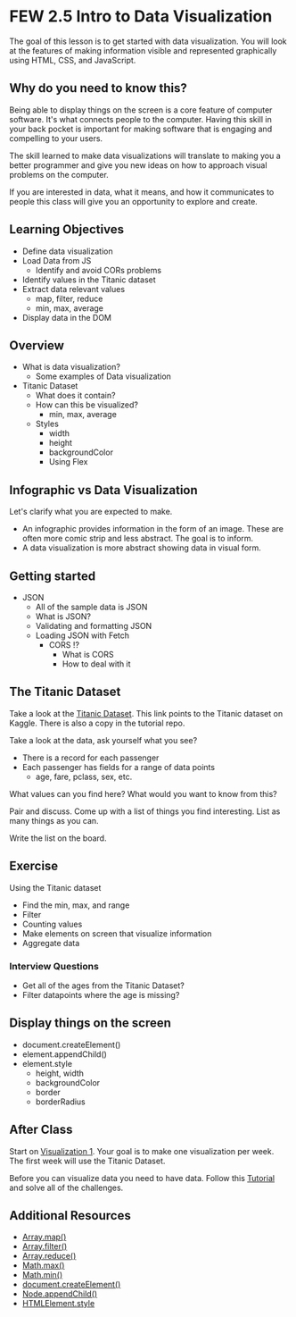 # FEW 2.5 Intro to Data Visualization

The goal of this lesson is to get started with data visualization. You will look at the features of making information visible and represented graphically using HTML, CSS, and JavaScript. 

## Why do you need to know this? 

Being able to display things on the screen is a core feature of computer software. It's what connects people to the computer. Having this skill in your back pocket is important for making software that is engaging and compelling to your users. 

The skill learned to make data visualizations will translate to making you a better programmer and give you new ideas on how to approach visual problems on the computer. 

If you are interested in data, what it means, and how it communicates to people this class will give you an opportunity to explore and create. 

## Learning Objectives

- Define data visualization
- Load Data from JS
    - Identify and avoid CORs problems
- Identify values in the Titanic dataset
- Extract data relevant values 
    - map, filter, reduce
    - min, max, average
- Display data in the DOM

## Overview 

- What is data visualization?
    - Some examples of Data visualization
- Titanic Dataset
    - What does it contain?
    - How can this be visualized? 
        - min, max, average
    - Styles 
        - width
        - height
        - backgroundColor
        - Using Flex 
        
## Infographic vs Data Visualization

Let's clarify what you are expected to make. 

- An infographic provides information in the form of an image. These are often more comic strip and less abstract. The goal is to inform. 
- A data visualization is more abstract showing data in visual form. 

## Getting started 

- JSON 
    - All of the sample data is JSON
    - What is JSON?
    - Validating and formatting JSON
    - Loading JSON with Fetch
        - CORS !? 
            - What is CORS
            - How to deal with it
            
## The Titanic Dataset 

Take a look at the [Titanic Dataset](https://www.kaggle.com/c/titanic/data). This link points to the Titanic dataset on Kaggle. There is also a copy in the tutorial repo. 

Take a look at the data, ask yourself what you see? 

- There is a record for each passenger
- Each passenger has fields for a range of data points
    - age, fare, pclass, sex, etc. 

What values can you find here? What would you want to know from this? 

Pair and discuss. Come up with a list of things you find interesting. List as many things as you can. 

Write the list on the board. 

## Exercise

Using the Titanic dataset

- Find the min, max, and range
- Filter
- Counting values
- Make elements on screen that visualize information 
- Aggregate data

### Interview Questions 

- Get all of the ages from the Titanic Dataset?
- Filter datapoints where the age is missing?

## Display things on the screen

- document.createElement()
- element.appendChild()
- element.style
    - height, width
    - backgroundColor
    - border
    - borderRadius

## After Class

Start on [Visualization 1](./Assignments/Visualization-1.md). Your goal is to make one visualization per week. The first week will use the Titanic Dataset. 

Before you can visualize data you need to have data. Follow this [Tutorial](https://github.com/MakeSchool-Tutorials/FEW-2-5-Data-Visualization-Working-with-Data/tree/master) and solve all of the challenges. 

## Additional Resources

- [Array.map()](https://developer.mozilla.org/en-US/docs/Web/JavaScript/Reference/Global_Objects/Array/map)
- [Array.filter()](https://developer.mozilla.org/en-US/docs/Web/JavaScript/Reference/Global_Objects/Array/filter)
- [Array.reduce()](https://developer.mozilla.org/en-US/docs/Web/JavaScript/Reference/Global_Objects/Array/Reduce)
- [Math.max()](https://developer.mozilla.org/en-US/docs/Web/JavaScript/Reference/Global_Objects/Math/max)
- [Math.min()](https://developer.mozilla.org/en-US/docs/Web/JavaScript/Reference/Global_Objects/Math/min)
- [document.createElement()](https://developer.mozilla.org/en-US/docs/Web/API/Document/createElement)
- [Node.appendChild()](https://developer.mozilla.org/en-US/docs/Web/API/Node/appendChild)
- [HTMLElement.style](https://developer.mozilla.org/en-US/docs/Web/API/HTMLElement/style)
